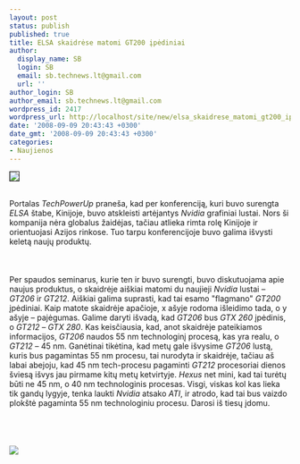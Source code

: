 ```yaml
---
layout: post
status: publish
published: true
title: ELSA skaidrėse matomi GT200 įpėdiniai
author:
  display_name: SB
  login: SB
  email: sb.technews.lt@gmail.com
  url: ''
author_login: SB
author_email: sb.technews.lt@gmail.com
wordpress_id: 2417
wordpress_url: http://localhost/site/new/elsa_skaidrese_matomi_gt200_ipediniai/
date: '2008-09-09 20:43:43 +0300'
date_gmt: '2008-09-09 20:43:43 +0300'
categories:
- Naujienos
---
```

<div class="imgright"><img src="http://tbn0.google.com/images?q=tbn:OxwXIBDLX9ViIM:http://blogs.zdnet.com/open-source/images/nvidia_logo.jpg" border="1"></div>
<p><br>Portalas <i>TechPowerUp</i> praneša, kad per konferenciją, kuri buvo surengta <i>ELSA</i> štabe, Kinijoje, buvo atskleisti artėjantys <i>Nvidia</i> grafiniai lustai. Nors ši kompanija nėra globalus žaidėjas, tačiau atlieka rimta rolę Kinijoje ir orientuojasi Azijos rinkose. Tuo tarpu konferencijoje buvo galima išvysti keletą naujų produktų.<br />
<br><br />
<br>Per spaudos seminarus, kurie ten ir buvo surengti, buvo diskutuojama apie naujus produktus, o skaidrėje aiškiai matomi du naujieji <i>Nvidia</i> lustai – <i>GT206</i> ir <i>GT212</i>. Aiškiai galima suprasti, kad tai esamo &quot;flagmano&quot; <i>GT200</i> įpėdiniai. Kaip matote skaidrėje apačioje, x ašyje rodoma išleidimo tada, o y ašyje – pajėgumas. Galime daryti išvadą, kad <i>GT206</i> bus <i>GTX 260</i> įpėdinis, o <i>GT212</i> – <i>GTX 280</i>. Kas keisčiausia, kad, anot skaidrėje pateikiamos informacijos, <i>GT206</i> naudos 55 nm technologinį procesą, kas yra realu, o <i>GT212</i> – 45 nm. Ganėtinai tikėtina, kad metų gale išvysime <i>GT206</i> lustą, kuris bus pagamintas 55 nm procesu, tai nurodyta ir skaidrėje, tačiau aš labai abejoju, kad 45 nm tech-procesu pagaminti <i>GT212</i> procesoriai dienos šviesą išvys jau pirmame kitų metų ketvirtyje. <i>Hexus</i> net mini, kad tai turėtų būti ne 45 nm, o 40 nm technologinis procesas. Visgi, viskas kol kas lieka tik gandų lygyje, tenka laukti <i>Nvidia</i> atsako <i>ATI</i>, ir atrodo, kad tai bus vaizdo plokštė pagaminta 55 nm technologiniu procesu. Darosi iš tiesų įdomu.<br />
<br><br />
<br><br><img src="http://www.techpowerup.com/img/08-09-09/23a.jpg"><br><br />
<br><br />
<br><br />
<br></p>
